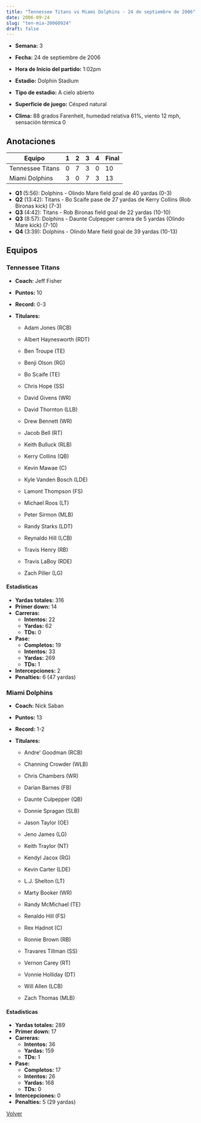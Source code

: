 ```yaml
---
title: "Tennessee Titans vs Miami Dolphins - 24 de septiembre de 2006"
date: 2006-09-24
slug: "ten-mia-20060924"
draft: false
---
```


* **Semana:** 3
* **Fecha:** 24 de septiembre de 2006

* **Hora de Inicio del partido:** 1:02pm
* **Estadio:** Dolphin Stadium
* **Tipo de estadio:** A cielo abierto
* **Superficie de juego:** Césped natural
* **Clima:** 88 grados Farenheit, humedad relativa 61%, viento 12 mph, sensación térmica 0





## Anotaciones
| Equipo | 1 | 2 | 3 | 4 | Final |
|--------|---|---|---|---|-------|
| Tennessee Titans  | 0 | 7 | 3 | 0  | 10 |
| Miami Dolphins  | 3 | 0 | 7 | 3  | 13 |
* **Q1** (5:56): Dolphins - Olindo Mare field goal de 40 yardas (0-3)
* **Q2** (13:42): Titans - Bo Scaife pase de 27 yardas de Kerry Collins (Rob Bironas kick) (7-3)
* **Q3** (4:42): Titans - Rob Bironas field goal de 22 yardas (10-10)
* **Q3** (8:57): Dolphins - Daunte Culpepper carrera de 5 yardas (Olindo Mare kick) (7-10)
* **Q4** (3:39): Dolphins - Olindo Mare field goal de 39 yardas (10-13)


## Equipos


### Tennessee Titans
* **Coach:** Jeff Fisher
* **Puntos:** 10
* **Record:** 0-3
* **Titulares:** 

  * Adam Jones (RCB) 

  * Albert Haynesworth (RDT) 

  * Ben Troupe (TE) 

  * Benji Olson (RG) 

  * Bo Scaife (TE) 

  * Chris Hope (SS) 

  * David Givens (WR) 

  * David Thornton (LLB) 

  * Drew Bennett (WR) 

  * Jacob Bell (RT) 

  * Keith Bulluck (RLB) 

  * Kerry Collins (QB) 

  * Kevin Mawae (C) 

  * Kyle Vanden Bosch (LDE) 

  * Lamont Thompson (FS) 

  * Michael Roos (LT) 

  * Peter Sirmon (MLB) 

  * Randy Starks (LDT) 

  * Reynaldo Hill (LCB) 

  * Travis Henry (RB) 

  * Travis LaBoy (RDE) 

  * Zach Piller (LG) 

#### Estadísticas
* **Yardas totales:** 316
* **Primer down:** 14
* **Carreras:**
  * **Intentos:** 22
  * **Yardas:** 62
  * **TDs:** 0
* **Pase:**
  * **Completos:** 19
  * **Intentos:** 33
  * **Yardas:** 269
  * **TDs:** 1
* **Intercepciones:** 2
* **Penalties:** 6 (47 yardas)

### Miami Dolphins
* **Coach:** Nick Saban
* **Puntos:** 13
* **Record:** 1-2
* **Titulares:** 

  * Andre' Goodman (RCB) 

  * Channing Crowder (WLB) 

  * Chris Chambers (WR) 

  * Darian Barnes (FB) 

  * Daunte Culpepper (QB) 

  * Donnie Spragan (SLB) 

  * Jason Taylor (OE) 

  * Jeno James (LG) 

  * Keith Traylor (NT) 

  * Kendyl Jacox (RG) 

  * Kevin Carter (LDE) 

  * L.J. Shelton (LT) 

  * Marty Booker (WR) 

  * Randy McMichael (TE) 

  * Renaldo Hill (FS) 

  * Rex Hadnot (C) 

  * Ronnie Brown (RB) 

  * Travares Tillman (SS) 

  * Vernon Carey (RT) 

  * Vonnie Holliday (DT) 

  * Will Allen (LCB) 

  * Zach Thomas (MLB) 

#### Estadísticas
* **Yardas totales:** 289
* **Primer down:** 17
* **Carreras:**
  * **Intentos:** 36
  * **Yardas:** 159
  * **TDs:** 1
* **Pase:**
  * **Completos:** 17
  * **Intentos:** 26
  * **Yardas:** 168
  * **TDs:** 0
* **Intercepciones:** 0
* **Penalties:** 5 (29 yardas)


[Volver](/historia/2006)

